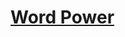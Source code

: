 # [Word Power](https://app.codesignal.com/arcade/python-arcade/complexity-of-comprehension/5rZN7nJ7Tkd9S4TLC/)
